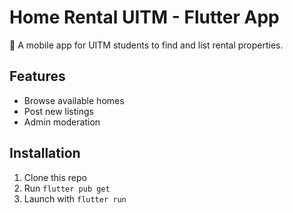 # Home Rental UITM - Flutter App  

📱 A mobile app for UITM students to find and list rental properties.  

## Features  
- Browse available homes  
- Post new listings  
- Admin moderation  


## Installation  
1. Clone this repo  
2. Run `flutter pub get`  
3. Launch with `flutter run`  

